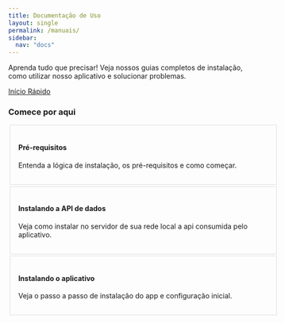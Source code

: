 ```yaml
---
title: Documentação de Uso
layout: single
permalink: /manuais/
sidebar:
  nav: "docs"
---
```


<style>
  .feature__wrapper .feature__item {
    width: 100%;
    border: 1px solid #ddd;
    padding: 1.0rem;
    margin: 0.2rem;
  }
</style>

Aprenda tudo que precisar! Veja nossos guias completos de instalação, como utilizar nosso aplicativo e solucionar problemas.

<a href="/ristoremobile.docs/manuais/quickstart/" class="btn btn--success">Início Rápido</a>

<section class="feature__wrapper">

<h3>Comece por aqui</h3>

<div class="feature__item" style="width: 100%;">
  <h4>Pré-requisitos</h4>
  <p>Entenda a lógica de instalação, os pré-requisitos e como começar.</p>
  <a href="/ristoremobile.docs/manuais/como-comecar/" class="btn"></a>
</div>

<div class="feature__item">
  <h4>Instalando a API de dados</h4>
  <p>Veja como instalar no servidor de sua rede local a api consumida pelo aplicativo.</p>
  <a href="/ristoremobile.docs/manuais/instalar-api/" class="btn"></a>
</div>

<div class="feature__item">
  <h4>Instalando o aplicativo</h4>
  <p>Veja o passo a passo de instalação do app e configuração inicial.</p>
  <a href="/ristoremobile.docs/manuais/instalacao/" class="btn"></a>
</div>

</section>

